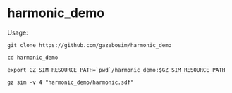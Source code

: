 # harmonic_demo

Usage:

```
git clone https://github.com/gazebosim/harmonic_demo

cd harmonic_demo

export GZ_SIM_RESOURCE_PATH=`pwd`/harmonic_demo:$GZ_SIM_RESOURCE_PATH

gz sim -v 4 "harmonic_demo/harmonic.sdf"
```
